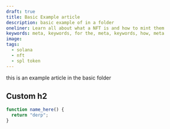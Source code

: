 ```yaml
---
draft: true
title: Basic Example article
description: basic example of in a folder
oneliner: Learn all about what a NFT is and how to mint them
keywords: meta, keywords, for the, meta, keywords, how, meta
image:
tags:
  - solana
  - nft
  - spl token
---
```


this is an example article in the basic folder

## Custom h2

```js
function name_here() {
  return "derp";
}
```
